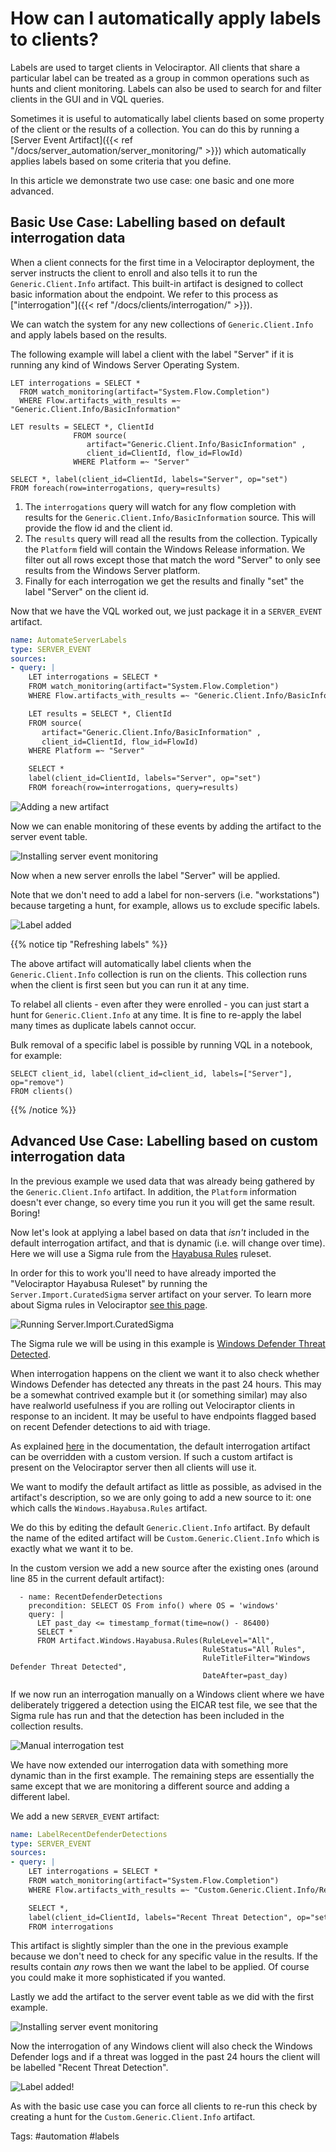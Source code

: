 # How can I automatically apply labels to clients?

Labels are used to target clients in Velociraptor. All clients that share a
particular label can be treated as a group in common operations such as hunts
and client monitoring. Labels can also be used to search for and filter clients
in the GUI and in VQL queries.

Sometimes it is useful to automatically label clients based on some property of
the client or the results of a collection. You can do this by running a
[Server Event Artifact]({{< ref "/docs/server_automation/server_monitoring/" >}})
which automatically applies labels based on some criteria that you define.

In this article we demonstrate two use case: one basic and one more advanced.

## Basic Use Case: Labelling based on default interrogation data

When a client connects for the first time in a Velociraptor deployment, the
server instructs the client to enroll and also tells it to run the
`Generic.Client.Info` artifact. This built-in artifact is designed to collect
basic information about the endpoint. We refer to this process as
["interrogation"]({{< ref "/docs/clients/interrogation/" >}}).

We can watch the system for any new collections of `Generic.Client.Info` and
apply labels based on the results.

The following example will label a client with the label "Server" if it is
running any kind of Windows Server Operating System.

```vql
LET interrogations = SELECT *
  FROM watch_monitoring(artifact="System.Flow.Completion")
  WHERE Flow.artifacts_with_results =~ "Generic.Client.Info/BasicInformation"

LET results = SELECT *, ClientId
              FROM source(
                 artifact="Generic.Client.Info/BasicInformation" ,
                 client_id=ClientId, flow_id=FlowId)
              WHERE Platform =~ "Server"

SELECT *, label(client_id=ClientId, labels="Server", op="set")
FROM foreach(row=interrogations, query=results)
```

1. The `interrogations` query will watch for any flow completion with results
   for the `Generic.Client.Info/BasicInformation` source. This will provide the
   flow id and the client id.
2. The `results` query will read all the results from the collection. Typically
   the `Platform` field will contain the Windows Release information. We filter
   out all rows except those that match the word "Server" to only see results
   from the Windows Server platform.
3. Finally for each interrogation we get the results and finally "set" the
   label "Server" on the client id.

Now that we have the VQL worked out, we just package it in a `SERVER_EVENT`
artifact.

```yaml
name: AutomateServerLabels
type: SERVER_EVENT
sources:
- query: |
    LET interrogations = SELECT *
    FROM watch_monitoring(artifact="System.Flow.Completion")
    WHERE Flow.artifacts_with_results =~ "Generic.Client.Info/BasicInformation"

    LET results = SELECT *, ClientId
    FROM source(
       artifact="Generic.Client.Info/BasicInformation" ,
       client_id=ClientId, flow_id=FlowId)
    WHERE Platform =~ "Server"

    SELECT *
    label(client_id=ClientId, labels="Server", op="set")
    FROM foreach(row=interrogations, query=results)
```

![Adding a new artifact](artifact.png)

Now we can enable monitoring of these events by adding the artifact to
the server event table.

![Installing server event monitoring](installing_event_monitoring.svg)

Now when a new server enrolls the label "Server" will be applied.

Note that we don't need to add a label for non-servers (i.e. "workstations")
because targeting a hunt, for example, allows us to exclude specific labels.

![Label added](server_label.svg)

{{% notice tip "Refreshing labels" %}}

The above artifact will automatically label clients when the
`Generic.Client.Info` collection is run on the clients. This collection runs
when the client is first seen but you can run it at any time.

To relabel all clients - even after they were enrolled - you can just start a
hunt for `Generic.Client.Info` at any time. It is fine to re-apply the label
many times as duplicate labels cannot occur.

Bulk removal of a specific label is possible by running VQL in a notebook, for
example:

```vql
SELECT client_id, label(client_id=client_id, labels=["Server"], op="remove")
FROM clients()
```

{{% /notice %}}

## Advanced Use Case: Labelling based on custom interrogation data

In the previous example we used data that was already being gathered by the
`Generic.Client.Info` artifact. In addition, the `Platform` information doesn't
ever change, so every time you run it you will get the same result. Boring!

Now let's look at applying a label based on data that *isn't* included in the
default interrogation artifact, and that is dynamic (i.e. will change over time).
Here we will use a Sigma rule from the
[Hayabusa Rules](https://sigma.velocidex.com/docs/artifacts/velociraptor_hayabusa_ruleset/)
ruleset.

In order for this to work you'll need to have already imported the "Velociraptor
Hayabusa Ruleset" by running the `Server.Import.CuratedSigma` server artifact on
your server. To learn more about Sigma rules in Velociraptor
[see this page](https://sigma.velocidex.com/docs/sigma_in_velociraptor/).

![Running Server.Import.CuratedSigma](sigma_import.png)

The Sigma rule we will be using in this example is
[Windows Defender Threat Detected](https://github.com/Yamato-Security/hayabusa-rules/blob/main/sigma/builtin/windefend/win_defender_threat.yml).

When interrogation happens on the client we want it to also check whether
Windows Defender has detected any threats in the past 24 hours. This may be a
somewhat contrived example but it (or something similar) may also have
realworld usefulness if you are rolling out Velociraptor clients in response to
an incident. It may be useful to have endpoints flagged based on recent Defender
detections to aid with triage.

As explained
[here](https://docs.velociraptor.app/docs/clients/interrogation/#custom-artifact-override)
in the documentation, the default interrogation artifact can be overridden with
a custom version. If such a custom artifact is present on the Velociraptor
server then all clients will use it.

We want to modify the default artifact as little as possible, as advised in
the artifact's description, so we are only going to add a new source to it: one
which calls the `Windows.Hayabusa.Rules` artifact.

We do this by editing the default `Generic.Client.Info` artifact. By default the
name of the edited artifact will be `Custom.Generic.Client.Info` which is
exactly what we want it to be.

In the custom version we add a new source after the existing ones (around line
85 in the current default artifact):

```vql
  - name: RecentDefenderDetections
    precondition: SELECT OS From info() where OS = 'windows'
    query: |
      LET past_day <= timestamp_format(time=now() - 86400)
      SELECT *
      FROM Artifact.Windows.Hayabusa.Rules(RuleLevel="All",
                                           RuleStatus="All Rules",
                                           RuleTitleFilter="Windows Defender Threat Detected",
                                           DateAfter=past_day)
```

If we now run an interrogation manually on a Windows client where we have
deliberately triggered a detection using the EICAR test file, we see that the
Sigma rule has run and that the detection has been included in the collection
results.

![Manual interrogation test](defender_detection.svg)

We have now extended our interrogation data with something more dynamic than in
the first example. The remaining steps are essentially the same except that we
are monitoring a different source and adding a different label.

We add a new `SERVER_EVENT` artifact:

```yaml
name: LabelRecentDefenderDetections
type: SERVER_EVENT
sources:
- query: |
    LET interrogations = SELECT *
    FROM watch_monitoring(artifact="System.Flow.Completion")
    WHERE Flow.artifacts_with_results =~ "Custom.Generic.Client.Info/RecentDefenderDetections"

    SELECT *,
    label(client_id=ClientId, labels="Recent Threat Detection", op="set")
    FROM interrogations
```

This artifact is slightly simpler than the one in the previous example because
we don't need to check for any specific value in the results. If the results
contain *any* rows then we want the label to be applied. Of course you could
make it more sophisticated if you wanted.

Lastly we add the artifact to the server event table as we did with the first
example.

![Installing server event monitoring](event_monitoring2.png)

Now the interrogation of any Windows client will also check the Windows Defender
logs and if a threat was logged in the past 24 hours the client will be labelled
"Recent Threat Detection".

![Label added!](label_added.png)

As with the basic use case you can force all clients to re-run this check by
creating a hunt for the `Custom.Generic.Client.Info` artifact.

Tags: #automation #labels